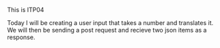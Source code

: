 This is ITP04

Today I will be creating a user input that takes a number and translates it.
We will then be sending a post request and recieve two json items as a response.

